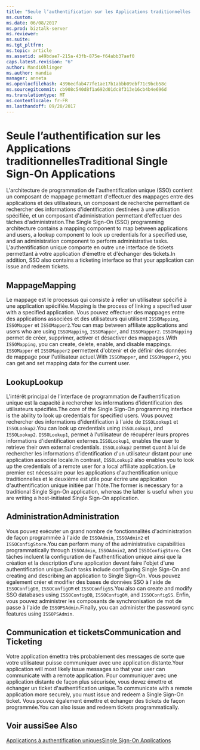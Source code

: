 ```yaml
---
title: "Seule l’authentification sur les Applications traditionnelles | Documents Microsoft"
ms.custom: 
ms.date: 06/08/2017
ms.prod: biztalk-server
ms.reviewer: 
ms.suite: 
ms.tgt_pltfrm: 
ms.topic: article
ms.assetid: a49bdae7-215a-43fb-875e-f64abb37aef0
caps.latest.revision: "6"
author: MandiOhlinger
ms.author: mandia
manager: anneta
ms.openlocfilehash: 4396ecfab477fe1ae17b1abbb09ebf71c9bcb58c
ms.sourcegitcommit: cb908c540d8f1a692d01dc8f313e16cb4b4e696d
ms.translationtype: MT
ms.contentlocale: fr-FR
ms.lasthandoff: 09/20/2017
---
```

# <a name="traditional-single-sign-on-applications"></a><span data-ttu-id="06569-102">Seule l’authentification sur les Applications traditionnelles</span><span class="sxs-lookup"><span data-stu-id="06569-102">Traditional Single Sign-On Applications</span></span>
<span data-ttu-id="06569-103">L'architecture de programmation de l'authentification unique (SSO) contient un composant de mappage permettant d'effectuer des mappages entre des applications et des utilisateurs, un composant de recherche permettant de rechercher des informations d'identification destinées à une utilisation spécifiée, et un composant d'administration permettant d'effectuer des tâches d'administration.</span><span class="sxs-lookup"><span data-stu-id="06569-103">The Single Sign-On (SSO) programming architecture contains a mapping component to map between applications and users, a lookup component to look up credentials for a specified use, and an administration component to perform administrative tasks.</span></span> <span data-ttu-id="06569-104">L'authentification unique comporte en outre une interface de tickets permettant à votre application d'émettre et d'échanger des tickets.</span><span class="sxs-lookup"><span data-stu-id="06569-104">In addition, SSO also contains a ticketing interface so that your application can issue and redeem tickets.</span></span>  
  
## <a name="mapping"></a><span data-ttu-id="06569-105">Mappage</span><span class="sxs-lookup"><span data-stu-id="06569-105">Mapping</span></span>  
 <span data-ttu-id="06569-106">Le mappage est le processus qui consiste à relier un utilisateur spécifié à une application spécifiée.</span><span class="sxs-lookup"><span data-stu-id="06569-106">Mapping is the process of linking a specified user with a specified application.</span></span> <span data-ttu-id="06569-107">Vous pouvez effectuer des mappages entre des applications associées et des utilisateurs qui utilisent `ISSOMapping`, `ISSOMapper` et `ISSOMapper2`.</span><span class="sxs-lookup"><span data-stu-id="06569-107">You can map between affiliate applications and users who are using `ISSOMapping`, `ISSOMapper`, and `ISSOMapper2`.</span></span> <span data-ttu-id="06569-108">`ISSOMapping` permet de créer, supprimer, activer et désactiver des mappages.</span><span class="sxs-lookup"><span data-stu-id="06569-108">With `ISSOMapping`, you can create, delete, enable, and disable mappings.</span></span> <span data-ttu-id="06569-109">`ISSOMapper` et `ISSOMapper2` permettent d'obtenir et de définir des données de mappage pour l'utilisateur actuel.</span><span class="sxs-lookup"><span data-stu-id="06569-109">With `ISSOMapper`, and `ISSOMapper2`, you can get and set mapping data for the current user.</span></span>  
  
## <a name="lookup"></a><span data-ttu-id="06569-110">Lookup</span><span class="sxs-lookup"><span data-stu-id="06569-110">Lookup</span></span>  
 <span data-ttu-id="06569-111">L'intérêt principal de l'interface de programmation de l'authentification unique est la capacité à rechercher les informations d'identification des utilisateurs spécifiés.</span><span class="sxs-lookup"><span data-stu-id="06569-111">The core of the Single Sign-On programming interface is the ability to look up credentials for specified users.</span></span> <span data-ttu-id="06569-112">Vous pouvez rechercher des informations d'identification à l'aide de `ISSOLookup1` et `ISSOLookup2`.</span><span class="sxs-lookup"><span data-stu-id="06569-112">You can look up credentials using `ISSOLookup1`, and `ISSOLookup2`.</span></span> <span data-ttu-id="06569-113">`ISSOLookup1`, permet à l'utilisateur de récupérer leurs propres informations d'identification externes.</span><span class="sxs-lookup"><span data-stu-id="06569-113">`ISSOLookup1`, enables the user to retrieve their own external credentials.</span></span> <span data-ttu-id="06569-114">`ISSOLookup2` permet quant à lui de rechercher les informations d'identification d'un utilisateur distant pour une application associée locale.</span><span class="sxs-lookup"><span data-stu-id="06569-114">In contrast, `ISSOLookup2` also enables you to look up the credentials of a remote user for a local affiliate application.</span></span> <span data-ttu-id="06569-115">Le premier est nécessaire pour les applications d'authentification unique traditionnelles et le deuxième est utile pour écrire une application d'authentification unique initiée par l'hôte.</span><span class="sxs-lookup"><span data-stu-id="06569-115">The former is necessary for a traditional Single Sign-On application, whereas the latter is useful when you are writing a host-initiated Single Sign-On application.</span></span>  
  
## <a name="administration"></a><span data-ttu-id="06569-116">Administration</span><span class="sxs-lookup"><span data-stu-id="06569-116">Administration</span></span>  
 <span data-ttu-id="06569-117">Vous pouvez exécuter un grand nombre de fonctionnalités d'administration de façon programmée à l'aide de `ISSOAdmin`, `ISSOAdmin2` et `ISSOConfigStore`.</span><span class="sxs-lookup"><span data-stu-id="06569-117">You can perform many of the administrative capabilities programmatically through `ISSOAdmin`, `ISSOAdmin2`, and `ISSOConfigStore`.</span></span> <span data-ttu-id="06569-118">Ces tâches incluent la configuration de l'authentification unique ainsi que la création et la description d'une application devant faire l'objet d'une authentification unique.</span><span class="sxs-lookup"><span data-stu-id="06569-118">Such tasks include configuring Single Sign-On and creating and describing an application to Single Sign-On.</span></span> <span data-ttu-id="06569-119">Vous pouvez également créer et modifier des bases de données SSO à l'aide de `ISSOConfigDB`, `ISSOConfigOM` et `ISSOConfigSS`.</span><span class="sxs-lookup"><span data-stu-id="06569-119">You also can create and modify SSO databases using `ISSOConfigDB`, `ISSOConfigOM`, and `ISSOConfigSS`.</span></span> <span data-ttu-id="06569-120">Enfin, vous pouvez administrer les composants de synchronisation de mot de passe à l'aide de `ISSOPSAdmin`.</span><span class="sxs-lookup"><span data-stu-id="06569-120">Finally, you can administer the password sync features using `ISSOPSAdmin`.</span></span>  
  
## <a name="communication-and-ticketing"></a><span data-ttu-id="06569-121">Communication et tickets</span><span class="sxs-lookup"><span data-stu-id="06569-121">Communication and Ticketing</span></span>  
 <span data-ttu-id="06569-122">Votre application émettra très probablement des messages de sorte que votre utilisateur puisse communiquer avec une application distante.</span><span class="sxs-lookup"><span data-stu-id="06569-122">Your application will most likely issue messages so that your user can communicate with a remote application.</span></span> <span data-ttu-id="06569-123">Pour communiquer avec une application distante de façon plus sécurisée, vous devez émettre et échanger un ticket d'authentification unique.</span><span class="sxs-lookup"><span data-stu-id="06569-123">To communicate with a remote application more securely, you must issue and redeem a Single Sign-On ticket.</span></span> <span data-ttu-id="06569-124">Vous pouvez également émettre et échanger des tickets de façon programmée.</span><span class="sxs-lookup"><span data-stu-id="06569-124">You can also issue and redeem tickets programmatically.</span></span>  
  
## <a name="see-also"></a><span data-ttu-id="06569-125">Voir aussi</span><span class="sxs-lookup"><span data-stu-id="06569-125">See Also</span></span>  
 [<span data-ttu-id="06569-126">Applications à authentification uniques</span><span class="sxs-lookup"><span data-stu-id="06569-126">Single Sign-On Applications</span></span>](../core/single-sign-on-applications.md)